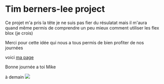 # Tim berners-lee project




Ce projet m'a pris la tête je ne suis pas fier du résulatat mais il m'aura quand même permis de
comprendre un peu mieux comment utiliser les flex blox (je crois)

Merci pour cette idée qui nous a tous permis de bien profiter de nos journées 

voici [ma page](https://flow1202a.github.io/timLee/)

Bonne journée a toi Mike 

à demain ![](https://giphy.com/embed/3oEjHGr1Fhz0kyv8Ig)